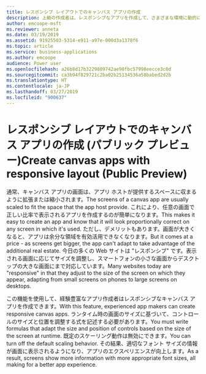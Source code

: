 ```yaml
---
title: レスポンシブ レイアウトでのキャンバス アプリの作成
description: 上級の作成者は、レスポンシブなアプリを作成して、さまざまな環境に動的に調整できます。
author: emcoope-msft
ms.reviewer: anneta
ms.date: 03/19/2019
ms.assetid: 91925503-5314-e911-a97e-000d3a1378f6
ms.topic: article
ms.service: business-applications
ms.author: emcoope
audience: Power user
ms.openlocfilehash: a26b8d17b3229809742ae90fbc57998eecce3c0d
ms.sourcegitcommit: ca3b94f829721c2ba02b25134536a58babed2d2b
ms.translationtype: HT
ms.contentlocale: ja-JP
ms.lasthandoff: 03/27/2019
ms.locfileid: "900637"
---
```

# <a name="create-canvas-apps-with-responsive-layout-public-preview"></a><span data-ttu-id="1a349-103">レスポンシブ レイアウトでのキャンバス アプリの作成 (パブリック プレビュー)</span><span class="sxs-lookup"><span data-stu-id="1a349-103">Create canvas apps with responsive layout (Public Preview)</span></span>




<span data-ttu-id="1a349-104">通常、キャンバス アプリの画面は、アプリ ホストが提供するスペースに収まるように拡張または縮小されます。</span><span class="sxs-lookup"><span data-stu-id="1a349-104">The screens of a canvas app are usually scaled to fit the space that the app host provide.</span></span> <span data-ttu-id="1a349-105">これにより、任意の画面で正しい比率で表示されるアプリを作成するのが簡単になります。</span><span class="sxs-lookup"><span data-stu-id="1a349-105">This makes it easy to create an app and know that it will look proportionally correct on any screen in which it's used.</span></span> <span data-ttu-id="1a349-106">ただし、デメリットもあります。画面が大きくなると、アプリは余分な領域を有効活用できなくなります。</span><span class="sxs-lookup"><span data-stu-id="1a349-106">But it comes at a price - as screens get bigger, the app can't adapt to take advantage of the additional real estate.</span></span> <span data-ttu-id="1a349-107">今日の多くの Web サイトは "レスポンシブ" です。表示される画面に応じてサイズを調整し、スマートフォンの小さな画面からデスクトップの大きな画面にまで対応しています。</span><span class="sxs-lookup"><span data-stu-id="1a349-107">Many websites today are "responsive" in that they adjust to the size of the screen on which they appear, adapting from small screens on phones to large screens on desktops.</span></span>  

<span data-ttu-id="1a349-108">この機能を使用して、経験豊富なアプリ作成者はレスポンシブなキャンバス アプリを作成できます。</span><span class="sxs-lookup"><span data-stu-id="1a349-108">With this feature, experienced app makers can create responsive canvas apps.</span></span> <span data-ttu-id="1a349-109">ランタイム時の画面のサイズに基づいて、コントロールのサイズと位置を調整する式を記述する必要があります。</span><span class="sxs-lookup"><span data-stu-id="1a349-109">You must write formulas that adapt the size and position of controls based on the size of the screen at runtime.</span></span> <span data-ttu-id="1a349-110">既定のスケーリング動作は無効にできます。</span><span class="sxs-lookup"><span data-stu-id="1a349-110">You can turn off the default scaling behavior.</span></span> <span data-ttu-id="1a349-111">その結果、適切なフォント サイズの情報が画面に表示されるようになり、アプリのエクスペリエンスが向上します。</span><span class="sxs-lookup"><span data-stu-id="1a349-111">As a result, screens show more information with more appropriate font sizes, all making for a better app experience.</span></span>
